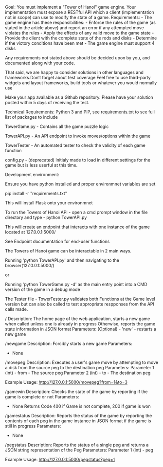 Goal:
You must implement a "Tower of Hanoi" game engine. Your implementation must expose a RESTful API which a client (implementation not in scope) can use to modify the state of a game.
        Requirements:
        - The game engine has these responsibilities:
         - Enforce the rules of the game (as stated in the article above) and report an error if any attempted move violates the rules
         - Apply the effects of any valid move to the game state
         - Provide the client with the complete state of the rods and disks
         - Determine if the victory conditions have been met
        - The game engine must support 4 disks
 
Any requirements not stated above should be decided upon by you, and documented along with your code.

That said, we are happy to consider solutions in other languages and frameworks.Don’t forget about test coverage.Feel free to use third-party widgets and layout frameworks, build tools or whatever you would normally use

Make your app available as a Github repository.  Please have your solution posted within 5 days of receiving the test.

Technical Requirements:
Python 3 and PIP, see requirements.txt to see full list of packages to include

TowerGame.py - Contains all the game puzzle logic

TowerAPI.py - An API endpoint to invoke moves/options within the game

TowerTester - An automated tester to check the validity of each game function

config.py - (deprecated) Initialy made to load in different settings for the game but is less userful at this time.


Development environment:

Ensure you have python installed and proper environmnet variables are set


pip install -r "requirements.txt"

This will install Flask onto your environmnet

To run the Towers of Hanoi API - open a cmd prompt window in the file directory and type - python TowerAPI.py

This will create an endpoint that interacts with one instance of the game located at 127.0.0.1:5000/

See Endpoint documentation for end-user functions

The Towers of Hanoi game can be interactable in 2 main ways.

Running 'python TowerAPI.py' and then navigating to the browser(127.0.0.1:5000/)

or

Running 'python TowerGame.py -d' as the main entry point into a CMD version of the game in a debug mode

The Tester file - TowerTester.py validates both Functions at the Game level version but can also be called to test appropriate respponses from the API calls made.

/
Description:
The home page of the web application, starts a new game when called unless one is already in progress
Otherwise, reports the game state information in JSON format
Parameters:
(Optional) - 'new'
	- restarts a new game

/newgame
Description:
Forcibly starts a new game
Parameters:
 - None

/movepeg
Description:
Executes a user's game move by attempting to move a disk from the source peg to the destination peg
Parameters:
Parameter 1 (int) - from
	- The source peg
Parameter 2 (int) - to
	- The destination peg
	
Example Usage:
	http://127.0.0.1:5000/movepeg?from=1&to=3


/gamewin
Description:
Checks the state of the game by reporting if the game is complete or not
Parameters:
- None
Returns Code 400 if Game is not complete, 200 if game is won


/gamestatus
Description:
Reports the status of the game by reporting the contents of each peg in the game instance in JSON format if the game is still in progress
Parameters:
- None

/pegstatus
Description:
Reports the status of a single peg and returns a JSON string representation of the Peg
Parameters:
Parameter 1 (int) - peg

Example Usage:
http://127.0.0.1:5000/pegstatus?peg=1